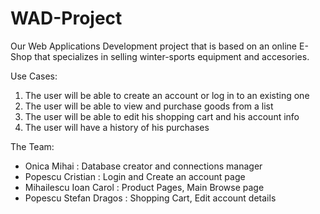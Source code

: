 # WAD-Project
Our Web Applications Development project that is based on an online E-Shop that specializes in selling winter-sports equipment and accesories.

Use Cases:
1. The user will be able to create an account or log in to an existing one
2. The user will be able to view and purchase goods from a list
3. The user will be able to edit his shopping cart and his account info
4. The user will have a history of his purchases



The Team:
- Onica Mihai : Database creator and connections manager
- Popescu Cristian : Login and Create an account page
- Mihailescu Ioan Carol : Product Pages, Main Browse page
- Popescu Stefan Dragos : Shopping Cart, Edit account details

